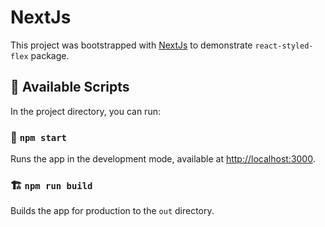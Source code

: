 # NextJs

This project was bootstrapped with [NextJs](https://nextjs.org/docs) to demonstrate `react-styled-flex` package.

## 🧰 Available Scripts

In the project directory, you can run:

### 🏁 `npm start`

Runs the app in the development mode, available at [http://localhost:3000](http://localhost:3000).

### 🏗️ `npm run build`

Builds the app for production to the `out` directory.
